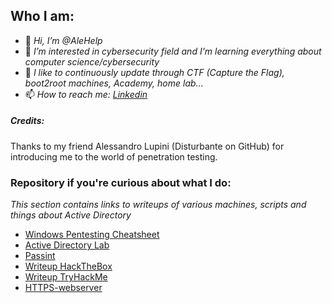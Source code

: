 ## Who I am:
- 👋 _Hi, I’m @AleHelp_
- 👀 _I’m interested in cybersecurity field and I'm learning everything about computer science/cybersecurity_
- 🌱 _I like to continuously update through CTF (Capture the Flag), boot2root machines, Academy, home lab..._
- 📫 _How to reach me: [Linkedin](linkedin.com/in/alessandro-eleuteri-307303234)_
  
##### Credits:
Thanks to my friend Alessandro Lupini (Disturbante on GitHub) for introducing me to the world of penetration testing.

### Repository if you're curious about what I do:

_This section contains links to writeups of various machines, scripts and things about Active Directory_

- [Windows Pentesting Cheatsheet](https://github.com/AleHelp/Windows-Pentesting-cheatsheet)
- [Active Directory Lab](https://github.com/AleHelp/Active-Directory)
- [Passint](https://github.com/AleHelp/Passint)
- [Writeup HackTheBox](https://github.com/AleHelp/Writeups-Hackthebox)
- [Writeup TryHackMe](https://github.com/AleHelp/Writeups-Tryhackme)
- [HTTPS-webserver](https://github.com/AleHelp/HTTPS-webserver)

